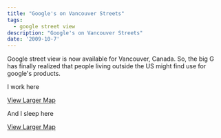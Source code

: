 ```yaml
---
title: "Google's on Vancouver Streets"
tags:
  - google street view
description: "Google's on Vancouver Streets"
date: '2009-10-7'
---
```


Google street view is now available for Vancouver, Canada. So, the big G has finally realized that people living outside the US might find use for google's products.

I work here

  
[View Larger Map][0]

And I sleep here

  
  
[View Larger Map][1]


[0]: http://maps.google.com/maps?cbp=12,311.24,,0,-17.93&cbll=49.259248,-123.007981&ll=49.259248,-123.007981&layer=c
[1]: http://maps.google.com/maps?cbp=12,182.7,,0,-10.97&cbll=49.280821,-122.817243&ll=49.280821,-122.817243&layer=c